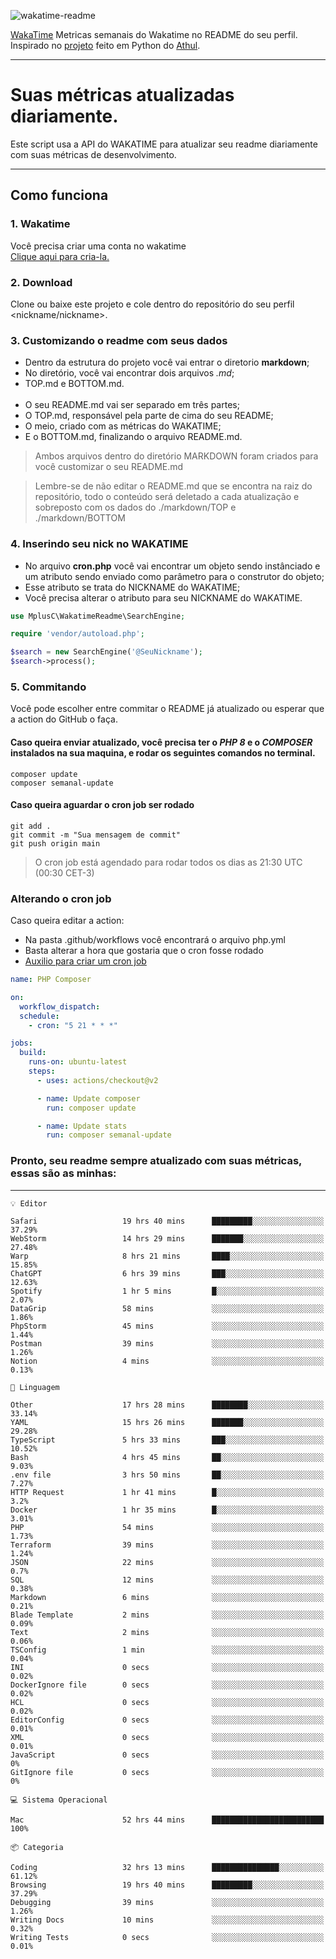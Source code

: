 ![wakatime-readme](https://socialify.git.ci/bymatheus/wakatime-readme/image?description=1&descriptionEditable=M%C3%A9tricas%20semanais%20do%20Wakatime%20no%20seu%20README%20de%20perfil.&font=KoHo&forks=1&language=1&owner=1&pattern=Signal&stargazers=1&theme=Dark)

[WakaTime](https://wakatime.com) Metricas semanais do Wakatime no README do seu perfil. <br>
Inspirado no [projeto](https://github.com/athul/waka-readme) feito em Python do [Athul](https://github.com/athul).
___

# Suas métricas atualizadas diariamente.
Este script usa a API do WAKATIME para atualizar seu readme diariamente com suas métricas de desenvolvimento.

___

## Como funciona

### 1. Wakatime
Você precisa criar uma conta no wakatime <br>
[Clique aqui para cria-la.](https://wakatime.com) 

### 2. Download
Clone ou baixe este projeto e cole dentro do repositório do seu perfil <nickname/nickname>.

### 3. Customizando o readme com seus dados
- Dentro da estrutura do projeto você vai entrar o diretorio **markdown**;  
- No diretório, você vai encontrar dois arquivos *.md*;
- TOP.md e BOTTOM.md.
<br><br>
- O seu README.md vai ser separado em três partes; 
- O TOP.md, responsável pela parte de cima do seu README;
- O meio, criado com as métricas do WAKATIME;
- E o BOTTOM.md, finalizando o arquivo README.md.<br>

> Ambos arquivos dentro do diretório MARKDOWN foram criados para você customizar o seu README.md

> Lembre-se de não editar o README.md que se encontra na raiz do repositório, todo o conteúdo será deletado a cada atualização e sobreposto com os dados do ./markdown/TOP e ./markdown/BOTTOM

### 4. Inserindo seu nick no WAKATIME
- No arquivo **cron.php** você vai encontrar um objeto sendo instânciado e um atributo sendo enviado como parâmetro para o construtor do objeto;
- Esse atributo se trata do NICKNAME do WAKATIME;
- Você precisa alterar o atributo para seu NICKNAME do WAKATIME.

```php
use MplusC\WakatimeReadme\SearchEngine;

require 'vendor/autoload.php';

$search = new SearchEngine('@SeuNickname');
$search->process();
```

### 5. Commitando
Você pode escolher entre commitar o README já atualizado ou esperar que a action do GitHub o faça. <br>

#### Caso queira enviar atualizado, você precisa ter o *PHP 8* e o *COMPOSER* instalados na sua maquina, e rodar os seguintes comandos no terminal.
```composer
composer update
composer semanal-update 
```

#### Caso queira aguardar o cron job ser rodado 
```git 
git add .
git commit -m "Sua mensagem de commit"
git push origin main
```

>O cron job está agendado para rodar todos os dias as 21:30 UTC (00:30 CET-3) 

### Alterando o cron job
Caso queira editar a action:

- Na pasta .github/workflows você encontrará o arquivo php.yml
- Basta alterar a hora que gostaria que o cron fosse rodado
- [Auxilio para criar um cron job](https://crontab.guru)

```yml
name: PHP Composer

on:
  workflow_dispatch:
  schedule:
    - cron: "5 21 * * *"

jobs:
  build:
    runs-on: ubuntu-latest
    steps:
      - uses: actions/checkout@v2

      - name: Update composer
        run: composer update

      - name: Update stats
        run: composer semanal-update
```

### Pronto, seu readme sempre atualizado com suas métricas, essas são as minhas:

___
```text
💡 Editor

Safari                   19 hrs 40 mins      █████████░░░░░░░░░░░░░░░░     37.29%
WebStorm                 14 hrs 29 mins      ███████░░░░░░░░░░░░░░░░░░     27.48%
Warp                     8 hrs 21 mins       ████░░░░░░░░░░░░░░░░░░░░░     15.85%
ChatGPT                  6 hrs 39 mins       ███░░░░░░░░░░░░░░░░░░░░░░     12.63%
Spotify                  1 hr 5 mins         █░░░░░░░░░░░░░░░░░░░░░░░░      2.07%
DataGrip                 58 mins             ░░░░░░░░░░░░░░░░░░░░░░░░░      1.86%
PhpStorm                 45 mins             ░░░░░░░░░░░░░░░░░░░░░░░░░      1.44%
Postman                  39 mins             ░░░░░░░░░░░░░░░░░░░░░░░░░      1.26%
Notion                   4 mins              ░░░░░░░░░░░░░░░░░░░░░░░░░      0.13%
```
```text
💬 Linguagem

Other                    17 hrs 28 mins      ████████░░░░░░░░░░░░░░░░░     33.14%
YAML                     15 hrs 26 mins      ███████░░░░░░░░░░░░░░░░░░     29.28%
TypeScript               5 hrs 33 mins       ███░░░░░░░░░░░░░░░░░░░░░░     10.52%
Bash                     4 hrs 45 mins       ██░░░░░░░░░░░░░░░░░░░░░░░      9.03%
.env file                3 hrs 50 mins       ██░░░░░░░░░░░░░░░░░░░░░░░      7.27%
HTTP Request             1 hr 41 mins        █░░░░░░░░░░░░░░░░░░░░░░░░       3.2%
Docker                   1 hr 35 mins        █░░░░░░░░░░░░░░░░░░░░░░░░      3.01%
PHP                      54 mins             ░░░░░░░░░░░░░░░░░░░░░░░░░      1.73%
Terraform                39 mins             ░░░░░░░░░░░░░░░░░░░░░░░░░      1.24%
JSON                     22 mins             ░░░░░░░░░░░░░░░░░░░░░░░░░       0.7%
SQL                      12 mins             ░░░░░░░░░░░░░░░░░░░░░░░░░      0.38%
Markdown                 6 mins              ░░░░░░░░░░░░░░░░░░░░░░░░░      0.21%
Blade Template           2 mins              ░░░░░░░░░░░░░░░░░░░░░░░░░      0.09%
Text                     2 mins              ░░░░░░░░░░░░░░░░░░░░░░░░░      0.06%
TSConfig                 1 min               ░░░░░░░░░░░░░░░░░░░░░░░░░      0.04%
INI                      0 secs              ░░░░░░░░░░░░░░░░░░░░░░░░░      0.02%
DockerIgnore file        0 secs              ░░░░░░░░░░░░░░░░░░░░░░░░░      0.02%
HCL                      0 secs              ░░░░░░░░░░░░░░░░░░░░░░░░░      0.02%
EditorConfig             0 secs              ░░░░░░░░░░░░░░░░░░░░░░░░░      0.01%
XML                      0 secs              ░░░░░░░░░░░░░░░░░░░░░░░░░      0.01%
JavaScript               0 secs              ░░░░░░░░░░░░░░░░░░░░░░░░░         0%
GitIgnore file           0 secs              ░░░░░░░░░░░░░░░░░░░░░░░░░         0%
```
```text
💻 Sistema Operacional

Mac                      52 hrs 44 mins      █████████████████████████       100%
```
```text
📦 Categoria

Coding                   32 hrs 13 mins      ███████████████░░░░░░░░░░     61.12%
Browsing                 19 hrs 40 mins      █████████░░░░░░░░░░░░░░░░     37.29%
Debugging                39 mins             ░░░░░░░░░░░░░░░░░░░░░░░░░      1.26%
Writing Docs             10 mins             ░░░░░░░░░░░░░░░░░░░░░░░░░      0.32%
Writing Tests            0 secs              ░░░░░░░░░░░░░░░░░░░░░░░░░      0.01%
```
